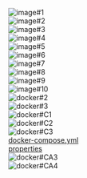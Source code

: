 ![image#1](image1.JPG)
<br>
![image#2](image2.JPG)
<br>
![image#3](image3.JPG)
<br>
![image#4](image4.JPG)
<br>
![image#5](image5.JPG)
<br>
![image#6](image6.JPG)
<br>
![image#7](image7.JPG)
<br>
![image#8](image8fixedCoordinates.JPG)
<br>
![image#9](image9fixedtravis.JPG)
<br>
![image#10](image10fixedgit.JPG)
<br>
![docker#2](docker2.JPG)
<br>
![docker#3](docker3.JPG)
<br>
![docker#C1](dockerC1.JPG)
<br>
![docker#C2](dockerC2.JPG)
<br>
![docker#C3](dockerC3.JPG)
<br>
[docker-compose.yml](https://github.com/alexDev-92/spring-petclinic/blob/master/docker-compose.yml)
<br>
[properties](https://github.com/alexDev-92/spring-petclinic/blob/master/src/main/resources/application-mysql.properties)
<br>
![docker#CA3](dockerCA3.JPG)
<br>
![docker#CA4](dockerCA4.JPG)